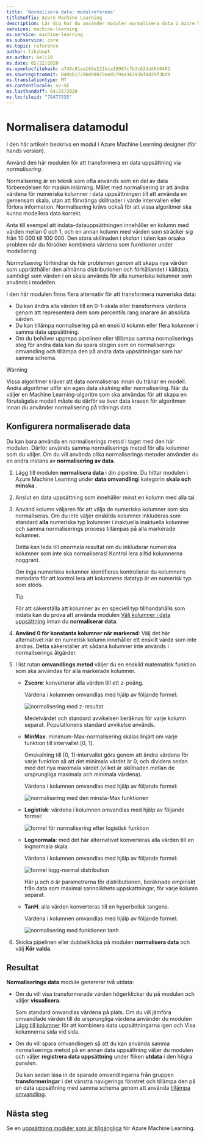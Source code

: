 ```yaml
---
title: 'Normalisera data: modulreferens'
titleSuffix: Azure Machine Learning
description: Lär dig hur du använder modulen normalisera data i Azure Machine Learning för att transformera en data uppsättning via *normalisering*..
services: machine-learning
ms.service: machine-learning
ms.subservice: core
ms.topic: reference
author: likebupt
ms.author: keli19
ms.date: 02/22/2020
ms.openlocfilehash: a740c81aa165e221bca19987c7b3c62da56b0402
ms.sourcegitcommit: 849bb1729b89d075eed579aa36395bf4d29f3bd9
ms.translationtype: MT
ms.contentlocale: sv-SE
ms.lasthandoff: 04/28/2020
ms.locfileid: "79477535"
---
```

# <a name="normalize-data-module"></a>Normalisera datamodul

I den här artikeln beskrivs en modul i Azure Machine Learning designer (för hands version).

Använd den här modulen för att transformera en data uppsättning via *normalisering*.

Normalisering är en teknik som ofta används som en del av data förberedelsen för maskin inlärning. Målet med normalisering är att ändra värdena för numeriska kolumner i data uppsättningen till att använda en gemensam skala, utan att förvränga skillnader i värde intervallen eller förlora information. Normalisering krävs också för att vissa algoritmer ska kunna modellera data korrekt.

Anta till exempel att indata-datauppsättningen innehåller en kolumn med värden mellan 0 och 1, och en annan kolumn med värden som sträcker sig från 10 000 till 100 000. Den stora skillnaden i *skalan* i talen kan orsaka problem när du försöker kombinera värdena som funktioner under modellering.

*Normalisering* förhindrar de här problemen genom att skapa nya värden som upprätthåller den allmänna distributionen och förhållandet i källdata, samtidigt som värden i en skala används för alla numeriska kolumner som används i modellen.

I den här modulen finns flera alternativ för att transformera numeriska data:

- Du kan ändra alla värden till en 0-1-skala eller transformera värdena genom att representera dem som percentils rang snarare än absoluta värden.
- Du kan tillämpa normalisering på en enskild kolumn eller flera kolumner i samma data uppsättning.
- Om du behöver upprepa pipelinen eller tillämpa samma normaliserings steg för andra data kan du spara stegen som en normaliserings omvandling och tillämpa den på andra data uppsättningar som har samma schema.

> [!WARNING]
> Vissa algoritmer kräver att data normaliseras innan du tränar en modell. Andra algoritmer utför sin egen data skalning eller normalisering. När du väljer en Machine Learning-algoritm som ska användas för att skapa en förutsägelse modell måste du därför se över data kraven för algoritmen innan du använder normalisering på tränings data.

##  <a name="configure-normalize-data"></a>Konfigurera normaliserade data

Du kan bara använda en normaliserings metod i taget med den här modulen. Därför används samma normaliserings metod för alla kolumner som du väljer. Om du vill använda olika normaliserings metoder använder du en andra instans av **normalisering av data**.

1. Lägg till modulen **normalisera data** i din pipeline. Du hittar modulen i Azure Machine Learning under **data omvandling**i kategorin **skala och minska** .

2. Anslut en data uppsättning som innehåller minst en kolumn med alla tal.

3. Använd kolumn väljaren för att välja de numeriska kolumner som ska normaliseras. Om du inte väljer enskilda kolumner inkluderas som standard **alla** numeriska typ kolumner i inaktuella inaktuella kolumner och samma normaliserings process tillämpas på alla markerade kolumner. 

    Detta kan leda till onormala resultat om du inkluderar numeriska kolumner som inte ska normaliseras! Kontrol lera alltid kolumnerna noggrant.

    Om inga numeriska kolumner identifieras kontrollerar du kolumnens metadata för att kontrol lera att kolumnens datatyp är en numerisk typ som stöds.

    > [!TIP]
    > För att säkerställa att kolumner av en speciell typ tillhandahålls som indata kan du prova att använda modulen [Välj kolumner i data uppsättning](./select-columns-in-dataset.md) innan du **normaliserar data**.

4. **Använd 0 för konstanta kolumner när markerad**: Välj det här alternativet när en numerisk kolumn innehåller ett enskilt värde som inte ändras. Detta säkerställer att sådana kolumner inte används i normaliserings åtgärder.

5. I list rutan **omvandlings metod** väljer du en enskild matematisk funktion som ska användas för alla markerade kolumner. 
  
    - **Zscore**: konverterar alla värden till ett z-poäng.
    
      Värdena i kolumnen omvandlas med hjälp av följande formel:  
  
      ![normalisering med z&#45;resultat](media/module/aml-normalization-z-score.png)
  
      Medelvärdet och standard avvikelsen beräknas för varje kolumn separat. Populationens standard avvikelse används.
  
    - **MinMax**: minimum-Max-normalisering skalas linjärt om varje funktion till intervallet [0, 1].
    
      Omskalning till [0, 1]-intervallet görs genom att ändra värdena för varje funktion så att det minimala värdet är 0, och dividera sedan med det nya maximala värdet (vilket är skillnaden mellan de ursprungliga maximala och minimala värdena).
      
      Värdena i kolumnen omvandlas med hjälp av följande formel:  
  
      ![normalisering med den minsta&#45;Max funktionen](media/module/aml-normalization-minmax.png "AML_normalization-MinMax")  
  
    - **Logistisk**: värdena i kolumnen omvandlas med hjälp av följande formel:

      ![formel för normalisering efter logistisk funktion](media/module/aml-normalization-logistic.png "AML_normalization-logistik")  
  
    - **Lognormala**: med det här alternativet konverteras alla värden till en lognormala skala.
  
      Värdena i kolumnen omvandlas med hjälp av följande formel:
  
      ![formel logg&#45;normal distribution](media/module/aml-normalization-lognormal.png "AML_normalization – lognormala")
    
      Här μ och σ är parametrarna för distributionen, beräknade empiriskt från data som maximal sannolikhets uppskattningar, för varje kolumn separat.  
  
    - **TanH**: alla värden konverteras till en hyperbolisk tangens.
    
      Värdena i kolumnen omvandlas med hjälp av följande formel:
    
      ![normalisering med funktionen tanh](media/module/aml-normalization-tanh.png "AML_normalization-tanh")

6. Skicka pipelinen eller dubbelklicka på modulen **normalisera data** och välj **Kör valda**. 

## <a name="results"></a>Resultat

**Normaliserings data** module genererar två utdata:

- Om du vill visa transformerade värden högerklickar du på modulen och väljer **visualisera**.

    Som standard omvandlas värdena på plats. Om du vill jämföra omvandlade värden till de ursprungliga värdena använder du modulen [Lägg till kolumner](./add-columns.md) för att kombinera data uppsättningarna igen och Visa kolumnerna sida vid sida.

- Om du vill spara omvandlingen så att du kan använda samma normaliserings metod på en annan data uppsättning väljer du modulen och väljer **registrera data uppsättning** under fliken **utdata** i den högra panelen.

    Du kan sedan läsa in de sparade omvandlingarna från gruppen **transformeringar** i det vänstra navigerings fönstret och tillämpa den på en data uppsättning med samma schema genom att använda [tillämpa omvandling](apply-transformation.md).  


## <a name="next-steps"></a>Nästa steg

Se en [uppsättning moduler som är tillgängliga](module-reference.md) för Azure Machine Learning. 